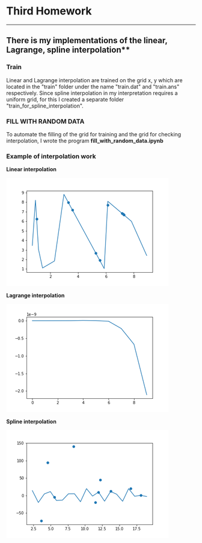 # Third Homework
----------------
## There is my implementations of the linear, Lagrange, spline interpolation**

### Train

Linear and Lagrange interpolation are trained on the grid x, y which are located in the "train" folder under the name "train.dat" and "train.ans" respectively. Since spline interpolation in my interpretation requires a uniform grid, for this I created a separate folder "train_for_spline_interpolation".

### FILL WITH RANDOM DATA

To automate the filling of the grid for training and the grid for checking interpolation, I wrote the program __fill_with_random_data.ipynb__

### Example of interpolation work
**Linear interpolation**

![alt text](graphics/linear_interpolation.png)

**Lagrange interpolation**

![alt text](graphics/lagrange_interpolation.png)

**Spline interpolation**

![alt text](graphics/spline_interpolation.png)
